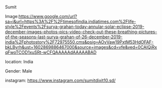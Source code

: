 Sumit 

Image:https://www.google.com/url?sa=i&url=https%3A%2F%2Ftimesofindia.indiatimes.com%2Flife-style%2Fevents%2Fsurya-grahan-today-annular-solar-eclipse-2019-december-images-photos-pics-video-check-out-these-breathing-pictures-of-the-seasons-last-surya-grahan-of-26-december-2019-india%2Fphotostory%2F72975550.cms&psig=AOvVaw19PxtM53HdOFAF-bkLByrh&ust=1602869886467000&source=images&cd=vfe&ved=0CAIQjRxqFwoTCOD1xuSRt-wCFQAAAAAdAAAAABAD

location: India

Gender: Male

instagram: https://www.instagram.com/sumitdixit10.sd/
